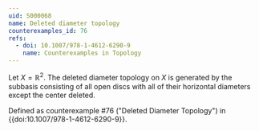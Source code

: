 ```yaml
---
uid: S000068
name: Deleted diameter topology
counterexamples_id: 76
refs:
  - doi: 10.1007/978-1-4612-6290-9 
    name: Counterexamples in Topology
---
```

Let $X = \mathbb{R}^2$. The deleted diameter topology on $X$ is generated by the subbasis consisting of all open discs with all of their horizontal diameters except the center deleted.

Defined as counterexample #76 ("Deleted Diameter Topology")
in {{doi:10.1007/978-1-4612-6290-9}}.
